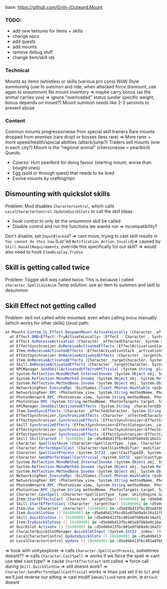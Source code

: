 base: https://github.com/Grim-/Outward.Mount

### TODO:
- add new textures for items + skills
- change npcs
- add quests
- add mounts
- remove debug stuff
- change item/skill ids

### Technical
Mounts as items (whistles) or skills (various pro cons)
WoW Style summoning (use to summon and ride, when attacked force dismount, use again to unsummon)
No mount inventory => maybe carry bonus (as the animal carries you) => ignore "overloaded" status (under specific weight, bonus depends on mount?)
Mount summon needs like 2-3 seconds to prevent abuse

### Content
Common mounts progressionwise from special skill trainers
Rare mounts dropped from enemies (rare drop) or bosses (less rare) => More rarer = more speed/health/special abilities (attack/jump?)
Traders sell mounts (one in each city?)
Mount is the "regional animal" (chersonesse = pearlbird)
Quests:
- Czierzo: Hurt pearlbird for doing favour (starting mount, worse than bought ones)
- Egg (sold or through quest) that needs to be bred
- Evolve mounts by crafting/npc

## Dismounting with quickslot skills
Problem: Mod disables `CharacterControl`, which calls `LocalCharacterControl.UpdateQuickSlots` to call the skill
Ideas:
- hook control to only let the unsummon skill be called
- Disable control and run the functions we wanna run => incompatibility?

Don't disable, set `InputBlocked`? => cant move, trying to cast skill results in `You cannot do this now` (Loc'ed `Notification_Action_Invalid`)=> caused by `Skill.HasAllRequirements`. override this specifically for our skill? => would also need to hook `ItemDisplay.TryUse`

## Skill is getting called twice
Problem: Toggle skill was called twice. This is because i called `character.SpellCastAnim`
Temp solution: use an item to summon and skill to desummon

## Skill Effect not getting called
Problem: skill not called while mounted, even when calling `OnUse` manually (which works for other skills)
Usual path:
```cs
at Mounts.Custom_SL_Effect.DespawnMount.ActivateLocally (Character _affectedCharacter, System.Object[] _infos) [0x00000] in <de3cb7ba264b44df8167f31aa9ceaa9d>:0 
  at Effect.DMD<Effect::TryActivateLocally> (Effect , Character , System.Object[] ) [0x00000] in <d5e04b413fbc401e8fbb9a9c16a31f0f>:0 
  at Effect.OnReceiveActivation (Character _affectedCharacter, System.String[] _networkInfos) [0x00000] in <d5e04b413fbc401e8fbb9a9c16a31f0f>:0 
  at EffectSynchronizer.OnReceiveActivatedEffects (EffectActivationStack _activationStack, Character _targetCharacter, System.String[] _infos) [0x00000] in <d5e04b413fbc401e8fbb9a9c16a31f0f>:0 
  at Item.OnReceiveActivatedEffects (EffectActivationStack _activationStack, Character _targetCharacter, System.String[] _infos) [0x00000] in <d5e04b413fbc401e8fbb9a9c16a31f0f>:0 
  at EffectSynchronizer.OnReceiveActivatedEffects (Character _targetCharacter, System.String _concatActivatedEffectsInfos) [0x00000] in <d5e04b413fbc401e8fbb9a9c16a31f0f>:0 
  at Item.OnReceiveActivatedEffects (Character _targetCharacter, System.String _concatActivatedEffectsInfos) [0x00000] in <d5e04b413fbc401e8fbb9a9c16a31f0f>:0 
  at Skill.OnReceiveActivatedEffects (Character _targetCharacter, System.String _concatActivatedEffectsInfos) [0x00000] in <d5e04b413fbc401e8fbb9a9c16a31f0f>:0 
  at RPCManager.SendSkillActivatedEffectsRPCTrivial (System.String _playerUID, System.String _skillUID, System.String _activatedSkillInfos) [0x00000] in <d5e04b413fbc401e8fbb9a9c16a31f0f>:0 
  at System.Reflection.MonoMethod.InternalInvoke (System.Object obj, System.Object[] parameters, System.Exception& exc) [0x00000] in <df7127ba07dc446d9f5831a0ec7b1d63>:0 
  at System.Reflection.MonoMethod.Invoke (System.Object obj, System.Reflection.BindingFlags invokeAttr, System.Reflection.Binder binder, System.Object[] parameters, System.Globalization.CultureInfo culture) [0x00000] in <df7127ba07dc446d9f5831a0ec7b1d63>:0 
  at System.Reflection.MethodBase.Invoke (System.Object obj, System.Object[] parameters) [0x00000] in <df7127ba07dc446d9f5831a0ec7b1d63>:0 
  at NetworkingPeer.ExecuteRpc (ExitGames.Client.Photon.Hashtable rpcData, System.Int32 senderID) [0x00000] in <d5e04b413fbc401e8fbb9a9c16a31f0f>:0 
  at NetworkingPeer.RPC (PhotonView view, System.String methodName, PhotonTargets target, PhotonPlayer player, System.Boolean encrypt, System.Object[] parameters) [0x00000] in <d5e04b413fbc401e8fbb9a9c16a31f0f>:0 
  at PhotonNetwork.RPC (PhotonView view, System.String methodName, PhotonTargets target, System.Boolean encrypt, System.Object[] parameters) [0x00000] in <d5e04b413fbc401e8fbb9a9c16a31f0f>:0 
  at PhotonView.RPC (System.String methodName, PhotonTargets target, System.Object[] parameters) [0x00000] in <d5e04b413fbc401e8fbb9a9c16a31f0f>:0 
  at RPCManager.SendSkillActivatedEffects (System.String _characterUID, System.String _skillUID, System.String _activatedSkillInfos) [0x00000] in <d5e04b413fbc401e8fbb9a9c16a31f0f>:0 
  at Item.SendSyncEffects (Character _affectedCharacter, System.String _infos) [0x00000] in <d5e04b413fbc401e8fbb9a9c16a31f0f>:0 
  at EffectSynchronizer.SynchronizeEffects (Character _affectedCharacter, System.Collections.Generic.IList`1[T] _effects, UnityEngine.Vector3 _pos, UnityEngine.Vector3 _dir) [0x00000] in <d5e04b413fbc401e8fbb9a9c16a31f0f>:0 
  at EffectSynchronizer.SynchronizeEffects (EffectSynchronizer+EffectCategories _category, Character _affectedCharacter, UnityEngine.Vector3 _pos, UnityEngine.Vector3 _dir) [0x00000] in <d5e04b413fbc401e8fbb9a9c16a31f0f>:0 
  at Skill.SynchronizeEffects (EffectSynchronizer+EffectCategories _category, Character _targetCharacter, UnityEngine.Vector3 _pos, UnityEngine.Vector3 _dir) [0x00000] in <d5e04b413fbc401e8fbb9a9c16a31f0f>:0 
  at EffectSynchronizer.SynchronizeEffects (EffectSynchronizer+EffectCategories _category, Character _affectedCharacter) [0x00000] in <d5e04b413fbc401e8fbb9a9c16a31f0f>:0 
  at EffectSynchronizer.SynchronizeEffects (EffectSynchronizer+EffectCategories _category) [0x00000] in <d5e04b413fbc401e8fbb9a9c16a31f0f>:0 
  at Skill.SkillStarted () [0x00000] in <d5e04b413fbc401e8fbb9a9c16a31f0f>:0 
  at Character.SpellCastAnim (Character+SpellCastType _type, Character+SpellCastModifier _modifier, System.Int32 _sheatheRequired) [0x00000] in <d5e04b413fbc401e8fbb9a9c16a31f0f>:0 
  at Character.PerformSpellCast (Character+SpellCastModifier _modifier) [0x00000] in <d5e04b413fbc401e8fbb9a9c16a31f0f>:0 
  at Character.SpellCastProcess (System.Int32 _spellCastTypeID, System.Int32 _modifier, System.Int32 _sheatheRequired, System.Single _mobileCastMoveMult) [0x00000] in <d5e04b413fbc401e8fbb9a9c16a31f0f>:0 
  at Character.SendPerformSpellCastTrivial (System.Int32 _spellCastTypeID, System.String _eventReceivePath, System.Int32 _modifier, System.Int32 _sheatheRequired, System.Single _mobileCastMoveMult) [0x00000] in <d5e04b413fbc401e8fbb9a9c16a31f0f>:0 
  at System.Reflection.MonoMethod.InternalInvoke (System.Object obj, System.Object[] parameters, System.Exception& exc) [0x00000] in <df7127ba07dc446d9f5831a0ec7b1d63>:0 
  at System.Reflection.MonoMethod.Invoke (System.Object obj, System.Reflection.BindingFlags invokeAttr, System.Reflection.Binder binder, System.Object[] parameters, System.Globalization.CultureInfo culture) [0x00000] in <df7127ba07dc446d9f5831a0ec7b1d63>:0 
  at System.Reflection.MethodBase.Invoke (System.Object obj, System.Object[] parameters) [0x00000] in <df7127ba07dc446d9f5831a0ec7b1d63>:0 
  at NetworkingPeer.ExecuteRpc (ExitGames.Client.Photon.Hashtable rpcData, System.Int32 senderID) [0x00000] in <d5e04b413fbc401e8fbb9a9c16a31f0f>:0 
  at NetworkingPeer.RPC (PhotonView view, System.String methodName, PhotonTargets target, PhotonPlayer player, System.Boolean encrypt, System.Object[] parameters) [0x00000] in <d5e04b413fbc401e8fbb9a9c16a31f0f>:0 
  at PhotonNetwork.RPC (PhotonView view, System.String methodName, PhotonTargets target, System.Boolean encrypt, System.Object[] parameters) [0x00000] in <d5e04b413fbc401e8fbb9a9c16a31f0f>:0 
  at PhotonView.RPC (System.String methodName, PhotonTargets target, System.Object[] parameters) [0x00000] in <d5e04b413fbc401e8fbb9a9c16a31f0f>:0 
  at Character.CastSpell (Character+SpellCastType _type, UnityEngine.GameObject _eventReceiver, Character+SpellCastModifier _modifier, System.Int32 _sheatheRequired, System.Single _mobileCastMoveMult) [0x00000] in <d5e04b413fbc401e8fbb9a9c16a31f0f>:0 
  at Item.StartEffectsCast (Character _targetChar) [0x00000] in <d5e04b413fbc401e8fbb9a9c16a31f0f>:0 
  at Skill.StartEffectsCast (Character _targetChar) [0x00000] in <d5e04b413fbc401e8fbb9a9c16a31f0f>:0 
  at Item.Use (Character _character) [0x00000] in <d5e04b413fbc401e8fbb9a9c16a31f0f>:0 
  at Item.QuickSlotUse () [0x00000] in <d5e04b413fbc401e8fbb9a9c16a31f0f>:0 
  at Skill.QuickSlotUse () [0x00000] in <d5e04b413fbc401e8fbb9a9c16a31f0f>:0 
  at Item.TryQuickSlotUse () [0x00000] in <d5e04b413fbc401e8fbb9a9c16a31f0f>:0 
  at QuickSlot.Activate () [0x00000] in <d5e04b413fbc401e8fbb9a9c16a31f0f>:0 
  at CharacterQuickSlotManager.QuickSlotInput (System.Int32 _index) [0x00000] in <d5e04b413fbc401e8fbb9a9c16a31f0f>:0 
  at LocalCharacterControl.UpdateQuickSlots () [0x00000] in <d5e04b413fbc401e8fbb9a9c16a31f0f>:0 
  at LocalCharacterControl.Update () [0x00000] in <d5e04b413fbc401e8fbb9a9c16a31f0f>:0 
```
=> hook with unityexplorer => calls `Character.SpellCastProcess`, sometimes doesnt??
=> calls `Character.CastSpell`
=> works if we force the spell => cant use `NONE` cast type? => cause `StartEffectsCast` isnt called
=> force call during `Skill.QuickSlotUse` => still doesnt work? => `Character.SendPerformSpellCastTrivial` works => lmao just set it to `Sit` and we'll just reverse our sitting => cast modif `Immobilized` runs anim, ie `Attack` doesnt  